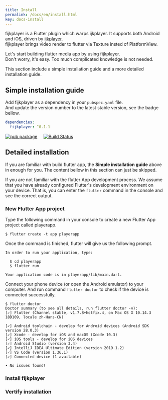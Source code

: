 ```yaml
---
title: Install
permalink: /docs/en/install.html
key: docs-install
---
```


fijkplayer is a Flutter plugin which warps ijkplayer. It supports both Android and iOS, driven by [ijkplayer](https://github.com/befovy/ijkplayer).  
fijkplayer brings video render to flutter via Texture insted of PlatformView.

Let's start building flutter media app by using fijkplayer.  
Don't worry, it's easy. Too much complicated knowledge is not needed.

This section include a simple installation guide and a more 
detailed installation guide.

## Simple installation guide

Add fijkplayer as a dependency in your `pubspec.yaml` file.  
And update the version number to the latest stable version, see the badge bellow.  

```yaml
dependencies:
  fijkplayer: ^0.1.1
```

[![pub package](https://img.shields.io/pub/v/fijkplayer.svg)](https://pub.dartlang.org/packages/fijkplayer) &nbsp; &nbsp;
[![Build Status](https://travis-ci.org/befovy/fijkplayer.svg?branch=master)](https://travis-ci.org/befovy/fijkplayer) &nbsp; &nbsp; 

## Detailed installation

If you are familiar with build flutter app, the **Simple installation guide** above in enough for you. The content bellow in this section can just be skipped.

If you are not familiar with the flutter App development process. We assume that you have already configured Flutter's development environment on your device. That is, you can enter the `flutter` command in the console and see the correct output.


### New Flutter App project

Type the following command in your console to create a new Flutter App project called playerapp.
```
$ flutter create -t app playerapp
```
Once the command is finished, flutter will give us the following prompt.
```
In order to run your application, type:

  $ cd playerapp
  $ flutter run

Your application code is in playerapp/lib/main.dart.
```

Connect your phone device (or open the Android emulator) to your computer. And run command `flutter doctor` to check if the device is connected successfully.

```
$ flutter doctor
Doctor summary (to see all details, run flutter doctor -v):
[✓] Flutter (Channel stable, v1.7.8+hotfix.4, on Mac OS X 10.14.3 18D109, locale zh-Hans-CN)

[✓] Android toolchain - develop for Android devices (Android SDK version 28.0.3)
[✓] Xcode - develop for iOS and macOS (Xcode 10.3)
[✓] iOS tools - develop for iOS devices
[✓] Android Studio (version 3.4)
[✓] IntelliJ IDEA Ultimate Edition (version 2019.1.2)
[✓] VS Code (version 1.36.1)
[✓] Connected device (1 available)

• No issues found!
```


### Install fijkplayer


### Vertify installation

